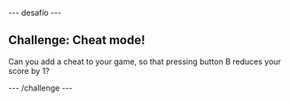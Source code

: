\--- desafío \---

## Challenge: Cheat mode!

Can you add a cheat to your game, so that pressing button B reduces your score by 1?

\--- /challenge \---